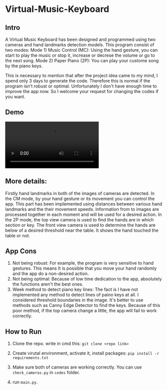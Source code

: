 # Virtual-Music-Keyboard
## Intro
A Virtual Music Keyboard has been designed and programmed using two cameras and hand landmarks detection models. This program consist of two modes:
Mode 1) Music Control (MC):
Using the hand gesture, you can start to play the music or stop it,
increase or decrese the volume or go to the next song. 
Mode 2) Paper Piano (2P):
You can play your custome song by the piano keys.

This is necessary to mention that after the project idea came to my mind,
I spend only 3 days to generate the code. Therefore this is normal if
the program isn't robust or optimal. Unfortunately I don't have
enough time to improve the app now. So I welcome your request for changing
the codes if you want.


## Demo
<div align="left">
  <video src="https://github.com/MustafaLotfi/Virtual-Music-Keyboard/blob/main/files/demo/1.mp4">
</div>

## More details:
Firstly hand landmarks in both of the images of cameras are detected.
In the CM mode, by your hand gesture or its movement you can control the app.
This part has been implemented using distances between various hand landmarks and
the their movement speeds. Information from to images are processed together in
each moment and will be used for a desired action.
In the 2P mode, the top view camera is used to find the hands are in which section
or key. The front view camera is used to determine the hands are below of a
desired threshold near the table. It shows the hand touched the table or not.

## App Cons
1. Not being robust:
For example, the program is very sensitive to hand gestures. This means
It is possible that you move your hand randomly and the app do a non-desired action.
2. Not being optimal:
Because of low time dedication to the app, absolutely the functions aren't the
best ones.
3. Week method to detect piano key lines:
The fact is I have not implemented any method to detect lines of paino keys
at all. I considered threshold boundaries in the image. It's better to use
methods such as Canny Edge Detector to find the keys. Because of this poor method,
if the top camera change a little, the app will fail to work correctly.

## How to Run
1. Clone the repo. write in cmd this:
`git clone <repo link>`

2. Create virutal environment, activate it, install packages:
`pip install -r requirements.txt`

3. Make sure both of cameras are working correctly. You can use `check_cameras.py`
in `codes` folder.

4. run `main.py`.